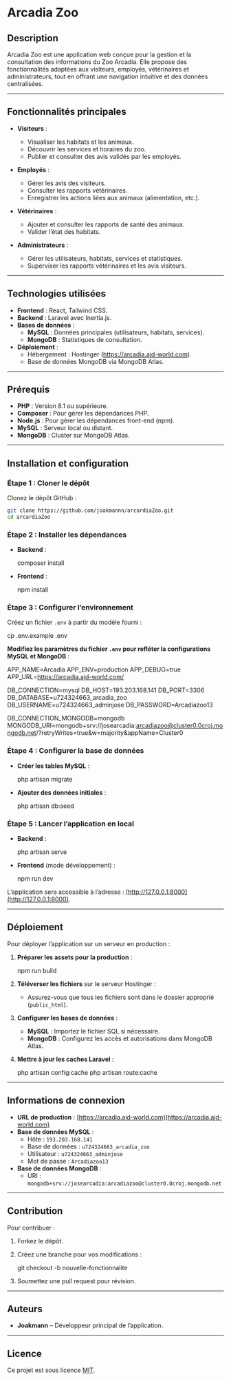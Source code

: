
# **Arcadia Zoo**

## **Description**
Arcadia Zoo est une application web conçue pour la gestion et la consultation des informations du Zoo Arcadia. Elle propose des fonctionnalités adaptées aux visiteurs, employés, vétérinaires et administrateurs, tout en offrant une navigation intuitive et des données centralisées.

---

## **Fonctionnalités principales**
- **Visiteurs** :
  - Visualiser les habitats et les animaux.
  - Découvrir les services et horaires du zoo.
  - Publier et consulter des avis validés par les employés.

- **Employés** :
  - Gérer les avis des visiteurs.
  - Consulter les rapports vétérinaires.
  - Enregistrer les actions liées aux animaux (alimentation, etc.).

- **Vétérinaires** :
  - Ajouter et consulter les rapports de santé des animaux.
  - Valider l’état des habitats.

- **Administrateurs** :
  - Gérer les utilisateurs, habitats, services et statistiques.
  - Superviser les rapports vétérinaires et les avis visiteurs.

---

## **Technologies utilisées**
- **Frontend** : React, Tailwind CSS.
- **Backend** : Laravel avec Inertia.js.
- **Bases de données** :
  - **MySQL** : Données principales (utilisateurs, habitats, services).
  - **MongoDB** : Statistiques de consultation.
- **Déploiement** :
  - Hébergement : Hostinger (https://arcadia.ajd-world.com).
  - Base de données MongoDB via MongoDB Atlas.

---

## **Prérequis**
- **PHP** : Version 8.1 ou supérieure.
- **Composer** : Pour gérer les dépendances PHP.
- **Node.js** : Pour gérer les dépendances front-end (npm).
- **MySQL** : Serveur local ou distant.
- **MongoDB** : Cluster sur MongoDB Atlas.

---

## **Installation et configuration**

### **Étape 1 : Cloner le dépôt**
Clonez le dépôt GitHub :
```bash
git clone https://github.com/joakmannn/arcardiaZoo.git
cd arcardiaZoo
```

### **Étape 2 : Installer les dépendances**
- **Backend** :

  composer install

- **Frontend** :

  npm install


### **Étape 3 : Configurer l’environnement**
Créez un fichier `.env` à partir du modèle fourni :

cp .env.example .env

**Modifiez les paramètres du fichier `.env` pour refléter la configurations MySQL et MongoDB** :

APP_NAME=Arcadia
APP_ENV=production
APP_DEBUG=true
APP_URL=https://arcadia.ajd-world.com/

DB_CONNECTION=mysql
DB_HOST=193.203.168.141
DB_PORT=3306
DB_DATABASE=u724324663_arcadia_zoo
DB_USERNAME=u724324663_adminjose
DB_PASSWORD=Arcadiazoo13

DB_CONNECTION_MONGODB=mongodb
MONGODB_URI=mongodb+srv://josearcadia:arcadiazoo@cluster0.0croj.mongodb.net/?retryWrites=true&w=majority&appName=Cluster0


### **Étape 4 : Configurer la base de données**
- **Créer les tables MySQL** :

  php artisan migrate

- **Ajouter des données initiales** :

  php artisan db:seed
  

### **Étape 5 : Lancer l’application en local**
- **Backend** :

  php artisan serve

- **Frontend** (mode développement) :

  npm run dev

L’application sera accessible à l’adresse : [http://127.0.0.1:8000](http://127.0.0.1:8000).

---

## **Déploiement**

Pour déployer l’application sur un serveur en production :

1. **Préparer les assets pour la production** :

   npm run build

2. **Téléverser les fichiers** sur le serveur Hostinger :
   - Assurez-vous que tous les fichiers sont dans le dossier approprié (`public_html`).
3. **Configurer les bases de données** :
   - **MySQL** : Importez le fichier SQL si nécessaire.
   - **MongoDB** : Configurez les accès et autorisations dans MongoDB Atlas.
4. **Mettre à jour les caches Laravel** :

   php artisan config:cache
   php artisan route:cache

---

## **Informations de connexion**
- **URL de production** : [https://arcadia.ajd-world.com](https://arcadia.ajd-world.com)
- **Base de données MySQL** :
  - Hôte : `193.203.168.141`
  - Base de données : `u724324663_arcadia_zoo`
  - Utilisateur : `u724324663_adminjose`
  - Mot de passe : `Arcadiazoo13`
- **Base de données MongoDB** :
  - URI : `mongodb+srv://josearcadia:arcadiazoo@cluster0.0croj.mongodb.net`

---

## **Contribution**
Pour contribuer :
1. Forkez le dépôt.
2. Créez une branche pour vos modifications :

   git checkout -b nouvelle-fonctionnalite
3. Soumettez une pull request pour révision.

---

## **Auteurs**
- **Joakmann** – Développeur principal de l’application.

---

## **Licence**
Ce projet est sous licence [MIT](https://opensource.org/licenses/MIT).
